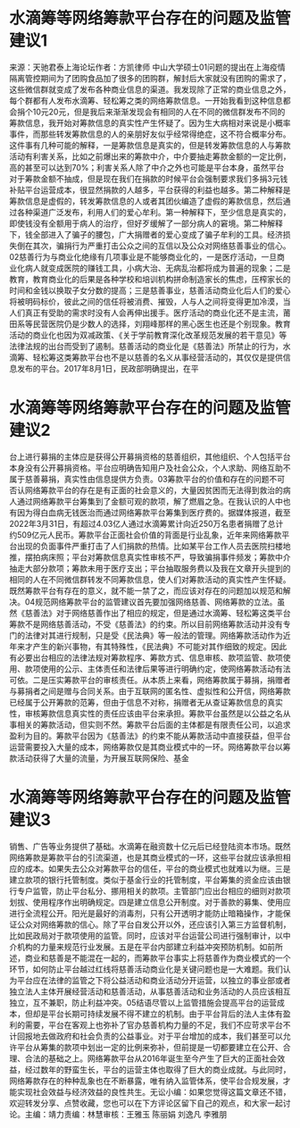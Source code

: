 # 水滴筹等网络筹款平台存在的问题及监管建议1

来源：天驰君泰上海论坛作者：方凯律师 中山大学硕士01问题的提出在上海疫情隔离管控期间为了团购食品加了很多的团购群，解封后大家就没有团购的需求了，这些微信群就变成了发布各种商业信息的渠道。我发现除了正常的商业信息之外，每个群都有人发布水滴筹、轻松筹之类的网络筹款信息。一开始我看到这种信息都会捐个10元20元，但是我后来渐渐发现会有相同的人在不同的微信群发布不同的筹款信息，我开始对筹款信息的真实性产生怀疑了。因为生大病相对来说是小概率事件，而那些转发筹款信息的人的亲朋好友似乎经常得绝症，这不符合概率分布。这件事有几种可能的解释，一是筹款信息是真实的，但是转发筹款信息的人与筹款活动有利害关系，比如之前爆出来的筹款中介，中介要抽走筹款金额的一定比例，高的甚至可以达到70%；利害关系人除了中介之外也可能是平台本身，虽然平台对于筹款金额不抽成，但是现在我们在捐款的时候平台会强制要求我们多捐3元钱补贴平台运营成本，很显然捐款的人越多，平台获得的利益也越多。第二种解释是筹款信息是虚假的，转发筹款信息的人或者其团伙编造了虚假的筹款信息，然后通过各种渠道广泛发布，利用人们的爱心牟利。第一种解释下，至少信息是真实的，即使钱没有全额用于病人的治疗，但好歹缓解了一部分病人的窘境。第二种解释下，钱全部进入了骗子的腰包，广大捐赠者的爱心变成了骗子牟利的工具。经济损失倒在其次，骗捐行为严重打击公众之间的互信以及公众对网络慈善事业的信心。02慈善行为与商业化绝缘有几项事业是不能够商业化的，一是医疗活动，一旦商业化病人就变成医院的赚钱工具，小病大治、无病乱治都将成为普遍的现象；二是教育，教育商业化的后果是各种学校和培训机构拼命制造家长的焦虑，压榨家长的时间和金钱以换取子女分数的提高；三是慈善事业，慈善活动商业化后人们的爱心将被明码标价，彼此之间的信任将被消费、摧毁，人与人之间将变得更加冷漠，当人们真正有受助的需求时没有人会再伸出援手。医疗活动的商业化还不是主流，莆田系等民营医院仍是少数人的选择，刘翔峰那样的黑心医生也还是个别现象。教育活动的商业化也因为双减政策、《关于学前教育深化改革规范发展的若干意见》等法律法规的出台而受到了遏制。慈善活动的商业化是《慈善法》所禁止的行为，水滴筹、轻松筹这类筹款平台也不是以慈善的名义从事经营活动的，其仅仅是提供信息发布的平台。2017年8月1日，民政部明确提出，在平

# 水滴筹等网络筹款平台存在的问题及监管建议2

台上进行募捐的主体应是获得公开募捐资格的慈善组织，其他组织、个人包括平台本身没有公开募捐资格。平台应明确告知用户及社会公众，个人求助、网络互助不属于慈善募捐，真实性由信息提供方负责。03筹款平台的价值和存在的问题不可否认网络筹款平台的存在是有正面的社会意义的，大量因贫困而无法得到救治的病人通过网络筹款平台筹集到了金额可观的款项，解了燃眉之急。在我认识的人中也有因为得白血病无钱医治而通过网络筹款平台筹集到医疗费的。据媒体报道，截至2022年3月31日，有超过4.03亿人通过水滴筹累计向近250万名患者捐赠了总计约509亿元人民币。筹款平台正面社会价值的背面是行业乱象，近年来网络筹款平台出现的负面事件严重打击了人们捐款的热情。比如某平台工作人员去医院扫楼地推，摆拍病床照；平台对筹款信息真实性审核不严，导致骗捐事件频发；筹款中介抽走大部分款项；筹款未用于医疗支出；平台抽取服务费以及我在文章开头提到的相同的人在不同微信群转发不同筹款信息，使人们对筹款活动的真实性产生怀疑。既然筹款平台有存在的意义，就不能一禁了之，而应该对存在的问题加以规范和解决。04规范网络筹款平台的监管建议首先要加强网络慈善、网络筹款的立法。虽然《慈善法》对于网络慈善作出了相应的规定，但是通过水滴筹、轻松筹这类平台筹款不是网络慈善活动，不受《慈善法》的约束。所以目前网络筹款活动并没有专门的法律对其进行规制，只是受《民法典》等一般法的管理。网络筹款活动作为近年来才产生的新兴事物，有其特殊性，《民法典》不可能对其作细致的规定。因此有必要出台相应的法律法规对筹款程序、筹款方式、信息审核、款项监管、款项使用、款项使用的公示、主体责任和法律后果等进行明确约定，使网络筹款活动有法可依。二是压实筹款平台的审核责任。从本质上来看，网络筹款属于募捐，捐赠者与募捐者之间是赠与合同关系。由于互联网的匿名性、虚拟性和公开信，网络筹款已经属于公开筹款的范筹，但由于信息不对称，捐赠者无从查证筹款信息的真实性，审核筹款信息真实性的责任应该由平台来承担。筹款平台虽然是以公益之名从事相关的筹款活动，但实则不然。筹款平台后面的主体都是有限责任公司，以追求盈利为目的。筹款平台因为《慈善法》的约束不能从筹款活动中直接获益，但平台运营需要投入大量的成本，网络筹款仅是其商业模式中的一环。网络筹款平台以筹款活动获得了大量的流量，为开展互联网保险、基金

# 水滴筹等网络筹款平台存在的问题及监管建议3

销售、广告等业务提供了基础。水滴筹在融资数十亿元后已经登陆资本市场。既然网络筹款是筹款平台的引流渠道，也是其商业模式的一环，这些平台就应该承担相应的成本。如果失去公众对筹款平台的信任，平台的商业模式也就难以为继。三是建立款项的银行托管制度。类似于基金行业的托管制度，平台筹集的资金应该由银行专户监管，防止平台私分、挪用相关的款项。主管部门应出台相应的细则对款项划拔、使用程序作出明确规定。四是建立信息公开制度。对于善款的募集、使用应进行全流程公开。阳光是最好的消毒剂，只有公开透明才能防止暗箱操作，才能保证公众对网络筹款的信心。除了平台自发公开以外，还应该引入第三方监督机制，比如民政局对于款项使用的监管。同时，应该对平台运营公司进行强制审计，以中介机构的力量来规范行业发展。五是在平台内部建立利益冲突预防机制。如前所述，商业和慈善是不能混在一起的，而筹款平台事实上将慈善作为商业模式的一个环节，如何防止平台越过红线将慈善活动商业化是关键问题也是一大难题。我们认为平台应在法律的监管之下将公益活动和商业活动分开运营，以独立的事业部或者独立法人主体开展经营活动和慈善活动，从事慈善活动和业务活动的人员应该相互独立，互不兼职，防止利益冲突。05结语尽管以上监管措施会提高平台的运营成本，但却是平台长期可持续发展不得不建立的机制。由于平台背后的法人主体有盈利的需要，平台在客观上也弥补了官办慈善机构力量的不足，我们不应苛求平台不计回报地去做政府和社会负责的公益事业。对于平台增加的成本，我们甚至可以允许平台从筹集的款项中划出一定的比例来弥补，但前提是一切都要建立在公开、合理、合法的基础之上。网络筹款平台从2016年诞生至今产生了巨大的正面社会效益，经过数年的野蛮生长，平台的运营主体也取得了巨大的商业成就。与此同时，网络筹款存在的种种乱象也在不断暴露，唯有纳入监管体系，使平台合规发展，才能实现社会效益与经济效益的良性共生。无讼小编：如果您觉得这篇文章还不错，欢迎转发分享、点赞收藏，您也可以在下方评论区留下自己的观点，和大家一起讨论。主编：靖力责编：林慧审核：王雅玉 陈丽娟 刘逸凡 李雅朋

